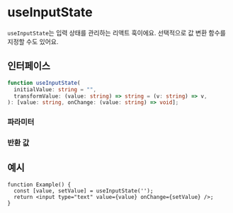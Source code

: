 # useInputState

`useInputState`는 입력 상태를 관리하는 리액트 훅이에요. 선택적으로 값 변환 함수를 지정할 수도 있어요.

## 인터페이스
```ts
function useInputState(
  initialValue: string = "",
  transformValue: (value: string) => string = (v: string) => v,
): [value: string, onChange: (value: string) => void];

```

### 파라미터

<Interface
  name="initialValue"
  type="string"
  description='입력의 초기 값이에요. 기본값은 빈 문자열(<code>""</code>)이에요.'
/>

<Interface
  name="transformValue"
  type="(value: string) => string"
  description="입력 값을 변환하는 함수이에요. 기본값은 아무 변화 없이 입력을 반환하는 함수예요."
/>

### 반환 값

<Interface
  name=""
  type="[value: string, onChange: (value: string) => void]"
  description="튜플을 포함해요:"
  :nested="[
    {
      name: 'value',
      type: 'string',
      description: '현재 상태 값이에요.',
    },
    {
      name: 'onChange',
      type: '(value: string) => void',
      description: '상태를 업데이트하는 함수예요.',
    },
  ]"
/>


## 예시

```tsx
function Example() {
  const [value, setValue] = useInputState('');
  return <input type="text" value={value} onChange={setValue} />;
}
```
  
